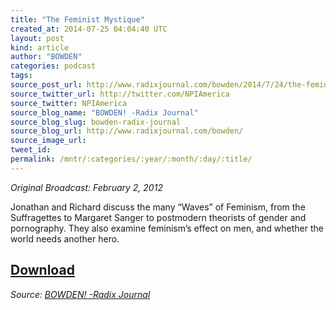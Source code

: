 ```yaml
---
title: "The Feminist Mystique"
created_at: 2014-07-25 04:04:40 UTC
layout: post
kind: article
author: "BOWDEN"
categories: podcast
tags: 
source_post_url: http://www.radixjournal.com/bowden/2014/7/24/the-feminist-mystique
source_twitter_url: http://twitter.com/NPIAmerica
source_twitter: NPIAmerica
source_blog_name: "BOWDEN! -Radix Journal"
source_blog_slug: bowden-radix-journal
source_blog_url: http://www.radixjournal.com/bowden/
source_image_url: 
tweet_id:
permalink: /mntr/:categories/:year/:month/:day/:title/
---
```

<p><em>Original Broadcast: February 2, 2012</em>  </p>

<p>Jonathan and Richard discuss the many “Waves” of Feminism, from the Suffragettes to Margaret Sanger to postmodern theorists of gender and pornography. They also examine feminism’s effect on men, and whether the world needs another hero.</p>



<h2><a href="https://soundcloud.com/radixjournal/the-feminist-mystique">Download</a></h2><div class="">
    <i>Source: <a href="http://www.radixjournal.com/bowden/">BOWDEN! -Radix Journal</a></i>
</div>
